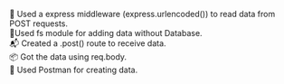 🧠 Used a express middleware (express.urlencoded()) to read data from POST requests.
<br>
📂Used fs module for adding data without Database.
<br>
📬 Created a .post() route to receive data.
<br>
📦 Got the data using req.body.
<br>
🧪 Used Postman for creating data.
